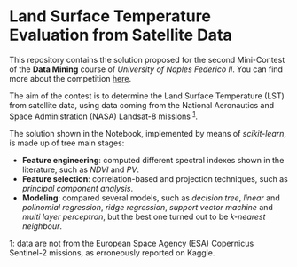# Land Surface Temperature Evaluation from Satellite Data
This repository contains the solution proposed for the second Mini-Contest of the **Data Mining** course of *University of Naples Federico II*.
You can find more about the competition [here](https://www.kaggle.com/c/unina-data-mining-2021-minicontest-n2/overview).

The aim of the contest is to determine the Land Surface Temperature (LST) from satellite data, using data coming from the National Aeronautics and Space Administration (NASA) Landsat-8 missions <sup>[1](#footnote1)</sup>.

The solution shown in the Notebook, implemented by means of *scikit-learn*, is made up of tree main stages:
- **Feature engineering**: computed different spectral indexes shown in the literature, such as *NDVI* and *PV*.
- **Feature selection**: correlation-based and projection techniques, such as *principal component analysis*.
- **Modeling**: compared several models, such as *decision tree*, *linear* and *polinomial regression*, *ridge regression*, *support vector machine* and *multi layer perceptron*, but the best one turned out to be *k-nearest neighbour*.




<a name="footnote1">1</a>: data are not from the European Space Agency (ESA) Copernicus Sentinel-2 missions, as erroneously reported on Kaggle.
